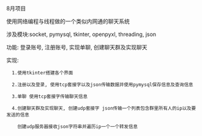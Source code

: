 8月项目

使用网络编程与线程做的一个类似内网通的聊天系统

涉及模块:socket, pymysql, tkinter, openpyxl, threading, json

功能: 登录账号, 注册账号, 实现单聊, 创建聊天群及实现聊天

实现: 

      1.使用tkinter搭建各个界面

      2.注册以及登录, 使用tcp套接字以及json传输数据并使用pymysql保存信息及查询信息
      
      3.单聊 使用tcp套接字传输聊天信息
      
      4.创建聊天群及实现聊天, 创建udp套接字 json传输一个列表包含群里所有人的ip以及要发送的信息
      
        创建udp服务器接收json字符串并遍历ip一个一个转发信息
